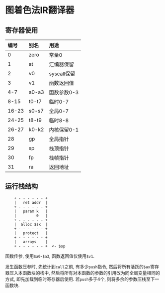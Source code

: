 # 图着色法IR翻译器

## 寄存器使用


| 编号  | 别名  | 用途        |
| :---- | :---- | :---------- |
| 0     | zero  | 常量0       |
| 1     | at    | 汇编器保留  |
| 2     | v0    | syscall保留 |
| 3     | v1    | 函数返回值  |
| 4-7   | a0-a3 | 函数参数0-3 |
| 8-15  | t0-t7 | 临时0-7     |
| 16-23 | s0-s7 | 全局0-7     |
| 24-25 | t8-t9 | 临时8-8     |
| 26-27 | k0-k2 | 内核保留0-1 |
| 28    | gp    | 全局指针    |
| 29    | sp    | 栈顶指针    |
| 30    | fp    | 栈帧指针    |
| 31    | ra    | 返回地址    |

## 运行栈结构

```
    + - - - - - - +
    |   ret addr  |
    + - - - - - - +
    |   param k   |
    |         0   |
    + - - - - - - +
    |  alloc $sx  |
    + - - - - - - +
    |   protect   |
    + - - - - - - +
    |   arrays    |
    + - - - - - - +  <- $sp
```

函数传参, 使用`$a0`-`$a3`, 函数返回值仅使用`$v1`.

发生函数压参时, 先统计到`call`之前, 有多少`push`指令, 然后将所有活跃的`$ax`寄存器压入本函数块的栈中, 然后将所有对本函数的参数的引用改为同全局变量相同的方式, 即先加载到临时寄存器后使用. 若`push`多于4个, 则将多余的参数压栈至下一函数块.

